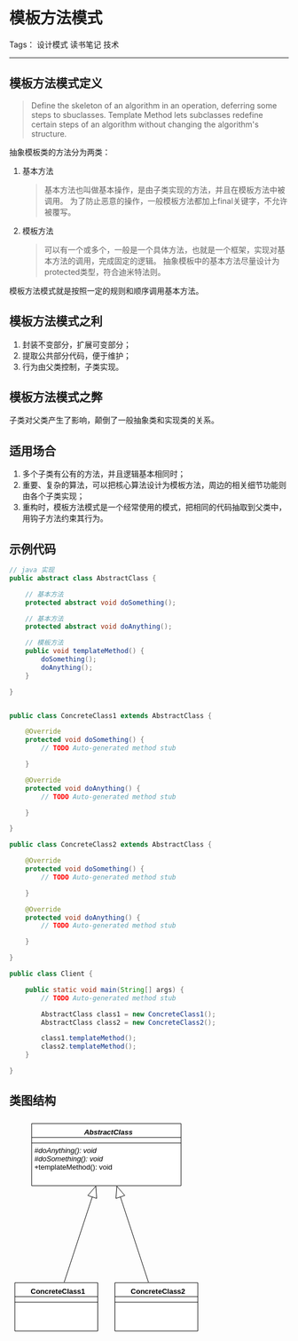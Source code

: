 # 模板方法模式

Tags： 设计模式 读书笔记 技术

---

## 模板方法模式定义

> Define the skeleton of an algorithm in an operation, deferring some steps to sbuclasses. Template Method lets subclasses redefine certain steps of an algorithm without changing the algorithm's structure.

抽象模板类的方法分为两类：
1. 基本方法
    > 基本方法也叫做基本操作，是由子类实现的方法，并且在模板方法中被调用。
    > 为了防止恶意的操作，一般模板方法都加上final关键字，不允许被覆写。

2. 模板方法
    > 可以有一个或多个，一般是一个具体方法，也就是一个框架，实现对基本方法的调用，完成固定的逻辑。
    > 抽象模板中的基本方法尽量设计为protected类型，符合迪米特法则。

模板方法模式就是按照一定的规则和顺序调用基本方法。

## 模板方法模式之利
1. 封装不变部分，扩展可变部分；
2. 提取公共部分代码，便于维护；
3. 行为由父类控制，子类实现。

## 模板方法模式之弊
子类对父类产生了影响，颠倒了一般抽象类和实现类的关系。

## 适用场合
1. 多个子类有公有的方法，并且逻辑基本相同时；
2. 重要、复杂的算法，可以把核心算法设计为模板方法，周边的相关细节功能则由各个子类实现；
3. 重构时，模板方法模式是一个经常使用的模式，把相同的代码抽取到父类中，用钩子方法约束其行为。


## 示例代码
```java
// java 实现
public abstract class AbstractClass {

	// 基本方法
	protected abstract void doSomething();

	// 基本方法
	protected abstract void doAnything();

	// 模板方法
	public void templateMethod() {
		doSomething();
		doAnything();
	}

}


public class ConcreteClass1 extends AbstractClass {

	@Override
	protected void doSomething() {
		// TODO Auto-generated method stub

	}

	@Override
	protected void doAnything() {
		// TODO Auto-generated method stub

	}

}

public class ConcreteClass2 extends AbstractClass {

	@Override
	protected void doSomething() {
		// TODO Auto-generated method stub

	}

	@Override
	protected void doAnything() {
		// TODO Auto-generated method stub

	}

}

public class Client {

	public static void main(String[] args) {
		// TODO Auto-generated method stub

		AbstractClass class1 = new ConcreteClass1();
		AbstractClass class2 = new ConcreteClass2();

		class1.templateMethod();
		class2.templateMethod();
	}

}

```


## 类图结构
<svg version="1.1" xmlns="http://www.w3.org/2000/svg" xmlns:xlink="http://www.w3.org/1999/xlink" width="350.0869140625" height="394"><defs/><g><g transform="translate(-10,-10) scale(1,1)"><rect fill="#ffffff" stroke="none" x="50.271728515625" y="20" width="269.54345703125" height="112"/></g><g transform="translate(-10,-10) scale(1,1)"><path fill="none" stroke="#000000" d="M 50.271728515625 20 L 319.815185546875 20 L 319.815185546875 132 L 50.271728515625 132 L 50.271728515625 20 Z Z" stroke-miterlimit="10"/></g><g transform="translate(-10,-10) scale(1,1)"><path fill="none" stroke="#000000" d="M 50.271728515625 45 L 319.815185546875 45" stroke-miterlimit="10"/></g><g transform="translate(-10,-10) scale(1,1)"><path fill="none" stroke="#000000" d="M 50.271728515625 55 L 319.815185546875 55" stroke-miterlimit="10"/></g><g transform="translate(-10,-10) scale(1,1)"><g><path fill="none" stroke="none"/><text fill="#000000" stroke="none" font-family="Arial" font-size="13px" font-style="italic" font-weight="bold" text-decoration="none" x="144.948486328125" y="39.5">AbstractClass</text></g></g><g transform="translate(-10,-10) scale(1,1)"><g><path fill="none" stroke="none"/><text fill="#000000" stroke="none" font-family="Arial" font-size="13px" font-style="italic" font-weight="normal" text-decoration="none" x="55.271728515625" y="72.5">#doAnything(): void</text></g></g><g transform="translate(-10,-10) scale(1,1)"><g><path fill="none" stroke="none"/><text fill="#000000" stroke="none" font-family="Arial" font-size="13px" font-style="italic" font-weight="normal" text-decoration="none" x="55.271728515625" y="87.5">#doSomething(): void</text></g></g><g transform="translate(-10,-10) scale(1,1)"><g><path fill="none" stroke="none"/><text fill="#000000" stroke="none" font-family="Arial" font-size="13px" font-style="normal" font-weight="normal" text-decoration="none" x="55.271728515625" y="102.5">+templateMethod(): void</text></g></g><g transform="translate(-10,-10) scale(1,1)"><rect fill="#ffffff" stroke="none" x="20" y="307" width="149.54345703125" height="87"/></g><g transform="translate(-10,-10) scale(1,1)"><path fill="none" stroke="#000000" d="M 20 307 L 169.54345703125 307 L 169.54345703125 394 L 20 394 L 20 307 Z Z" stroke-miterlimit="10"/></g><g transform="translate(-10,-10) scale(1,1)"><path fill="none" stroke="#000000" d="M 20 332 L 169.54345703125 332" stroke-miterlimit="10"/></g><g transform="translate(-10,-10) scale(1,1)"><path fill="none" stroke="#000000" d="M 20 342 L 169.54345703125 342" stroke-miterlimit="10"/></g><g transform="translate(-10,-10) scale(1,1)"><g><path fill="none" stroke="none"/><text fill="#000000" stroke="none" font-family="Arial" font-size="13px" font-style="normal" font-weight="bold" text-decoration="none" x="48.529052734375" y="326.5">ConcreteClass1</text></g></g><g transform="translate(-10,-10) scale(1,1)"><rect fill="#ffffff" stroke="none" x="200.54345703125" y="307" width="149.54345703125" height="87"/></g><g transform="translate(-10,-10) scale(1,1)"><path fill="none" stroke="#000000" d="M 200.54345703125 307 L 350.0869140625 307 L 350.0869140625 394 L 200.54345703125 394 L 200.54345703125 307 Z Z" stroke-miterlimit="10"/></g><g transform="translate(-10,-10) scale(1,1)"><path fill="none" stroke="#000000" d="M 200.54345703125 332 L 350.0869140625 332" stroke-miterlimit="10"/></g><g transform="translate(-10,-10) scale(1,1)"><path fill="none" stroke="#000000" d="M 200.54345703125 342 L 350.0869140625 342" stroke-miterlimit="10"/></g><g transform="translate(-10,-10) scale(1,1)"><g><path fill="none" stroke="none"/><text fill="#000000" stroke="none" font-family="Arial" font-size="13px" font-style="normal" font-weight="bold" text-decoration="none" x="229.072509765625" y="326.5">ConcreteClass2</text></g></g><g transform="translate(-10,-10) scale(1,1)"><path fill="none" stroke="#000000" d="M 109 306 L 166 133" stroke-miterlimit="10"/></g><g transform="translate(-10,-10) scale(1,1)"><path fill="#FFFFFF" stroke="none" d="M 167.63574529187989 154.9391052082826 L 166 133 L 151.6433565222405 149.66993665412397"/></g><g transform="translate(-10,-10) scale(1,1)"><path fill="none" stroke="#000000" d="M 167.63574529187989 154.9391052082826 L 166 133 L 151.6433565222405 149.66993665412397 L 167.63574529187989 154.9391052082826" stroke-miterlimit="10"/></g><g transform="translate(-10,-10) scale(1,1)"><path fill="none" stroke="#000000" d="M 261 306 L 204 133" stroke-miterlimit="10"/></g><g transform="translate(-10,-10) scale(1,1)"><path fill="#FFFFFF" stroke="none" d="M 218.3566434777595 149.66993665412397 L 204 133 L 202.36425470812011 154.9391052082826"/></g><g transform="translate(-10,-10) scale(1,1)"><path fill="none" stroke="#000000" d="M 218.3566434777595 149.66993665412397 L 204 133 L 202.36425470812011 154.9391052082826 L 218.3566434777595 149.66993665412397" stroke-miterlimit="10"/></g></g></svg>